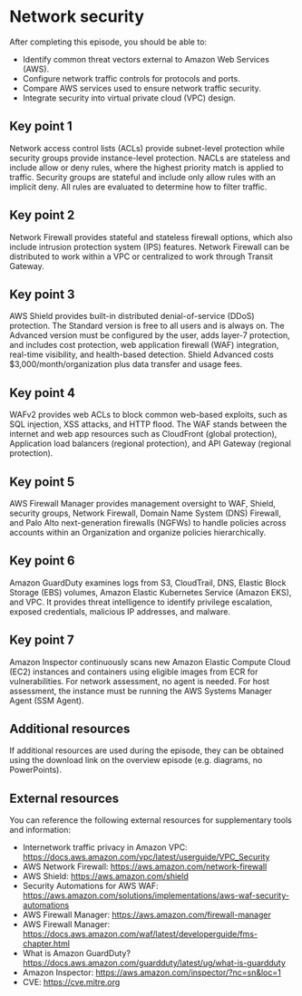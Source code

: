 # Network security

After completing this episode, you should be able to:

+ Identify common threat vectors external to Amazon Web Services (AWS).
+ Configure network traffic controls for protocols and ports.
+ Compare AWS services used to ensure network traffic security.
+ Integrate security into virtual private cloud (VPC) design.

## Key point 1

Network access control lists (ACLs) provide subnet-level protection while security groups provide instance-level protection. NACLs are stateless and include allow or deny rules, where the highest priority match is applied to traffic. Security groups are stateful and include only allow rules with an implicit deny. All rules are evaluated to determine how to filter traffic.

## Key point 2

Network Firewall provides stateful and stateless firewall options, which also include intrusion protection system (IPS) features. Network Firewall can be distributed to work within a VPC or centralized to work through Transit Gateway.

## Key point 3

AWS Shield provides built-in distributed denial-of-service (DDoS) protection. The Standard version is free to all users and is always on. The Advanced version must be configured by the user, adds layer-7 protection, and includes cost protection, web application firewall (WAF) integration, real-time visibility, and health-based detection. Shield Advanced costs $3,000/month/organization plus data transfer and usage fees.

## Key point 4

WAFv2 provides web ACLs to block common web-based exploits, such as SQL injection, XSS attacks, and HTTP flood. The WAF stands between the internet and web app resources such as CloudFront (global protection), Application load balancers (regional protection), and API Gateway (regional protection).

## Key point 5

AWS Firewall Manager provides management oversight to WAF, Shield, security groups, Network Firewall, Domain Name System (DNS) Firewall, and Palo Alto next-generation firewalls (NGFWs) to handle policies across accounts within an Organization and organize policies hierarchically.

## Key point 6

Amazon GuardDuty examines logs from S3, CloudTrail, DNS, Elastic Block Storage (EBS) volumes, Amazon Elastic Kubernetes Service (Amazon EKS), and VPC. It provides threat intelligence to identify privilege escalation, exposed credentials, malicious IP addresses, and malware.

## Key point 7

Amazon Inspector continuously scans new Amazon Elastic Compute Cloud (EC2) instances and containers using eligible images from ECR for vulnerabilities. For network assessment, no agent is needed. For host assessment, the instance must be running the AWS Systems Manager Agent (SSM Agent).

## Additional resources

If additional resources are used during the episode, they can be obtained using the download link on the overview episode (e.g. diagrams, no PowerPoints).

## External resources

You can reference the following external resources for supplementary tools and information:

+ Internetwork traffic privacy in Amazon VPC: https://docs.aws.amazon.com/vpc/latest/userguide/VPC_Security
+ AWS Network Firewall: <https://aws.amazon.com/network-firewall>
+ AWS Shield: <https://aws.amazon.com/shield>
+ Security Automations for AWS WAF: <https://aws.amazon.com/solutions/implementations/aws-waf-security-automations>
+ AWS Firewall Manager: <https://aws.amazon.com/firewall-manager>
+ AWS Firewall Manager: <https://docs.aws.amazon.com/waf/latest/developerguide/fms-chapter.html>
+ What is Amazon GuardDuty? <https://docs.aws.amazon.com/guardduty/latest/ug/what-is-guardduty>
+ Amazon Inspector: <https://aws.amazon.com/inspector/?nc=sn&loc=1>
+ CVE: <https://cve.mitre.org>
